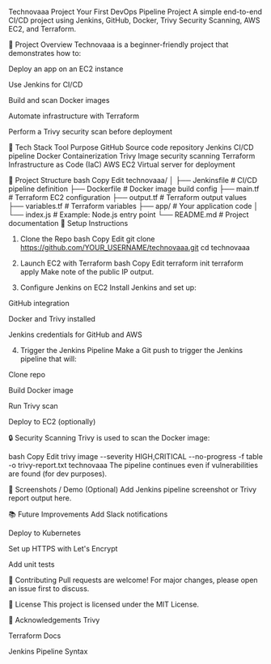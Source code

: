  Technovaaa Project
Your First DevOps Pipeline Project
A simple end-to-end CI/CD project using Jenkins, GitHub, Docker, Trivy Security Scanning, AWS EC2, and Terraform.

🚀 Project Overview
Technovaaa is a beginner-friendly project that demonstrates how to:

Deploy an app on an EC2 instance

Use Jenkins for CI/CD

Build and scan Docker images

Automate infrastructure with Terraform

Perform a Trivy security scan before deployment

🧰 Tech Stack
Tool	Purpose
GitHub	Source code repository
Jenkins	CI/CD pipeline
Docker	Containerization
Trivy	Image security scanning
Terraform	Infrastructure as Code (IaC)
AWS EC2	Virtual server for deployment

📁 Project Structure
bash
Copy
Edit
technovaaa/
│
├── Jenkinsfile          # CI/CD pipeline definition
├── Dockerfile           # Docker image build config
├── main.tf              # Terraform EC2 configuration
├── output.tf            # Terraform output values
├── variables.tf         # Terraform variables
├── app/                 # Your application code
│   └── index.js         # Example: Node.js entry point
└── README.md            # Project documentation
🔧 Setup Instructions
1. Clone the Repo
bash
Copy
Edit
git clone https://github.com/YOUR_USERNAME/technovaaa.git
cd technovaaa
2. Launch EC2 with Terraform
bash
Copy
Edit
terraform init
terraform apply
Make note of the public IP output.

3. Configure Jenkins on EC2
Install Jenkins and set up:

GitHub integration

Docker and Trivy installed

Jenkins credentials for GitHub and AWS

4. Trigger the Jenkins Pipeline
Make a Git push to trigger the Jenkins pipeline that will:

Clone repo

Build Docker image

Run Trivy scan

Deploy to EC2 (optionally)

🔒 Security Scanning
Trivy is used to scan the Docker image:

bash
Copy
Edit
trivy image --severity HIGH,CRITICAL --no-progress -f table -o trivy-report.txt technovaaa
The pipeline continues even if vulnerabilities are found (for dev purposes).

📸 Screenshots / Demo (Optional)
Add Jenkins pipeline screenshot or Trivy report output here.

📚 Future Improvements
Add Slack notifications

Deploy to Kubernetes

Set up HTTPS with Let's Encrypt

Add unit tests

🤝 Contributing
Pull requests are welcome! For major changes, please open an issue first to discuss.

📄 License
This project is licensed under the MIT License.

🙌 Acknowledgements
Trivy

Terraform Docs

Jenkins Pipeline Syntax

